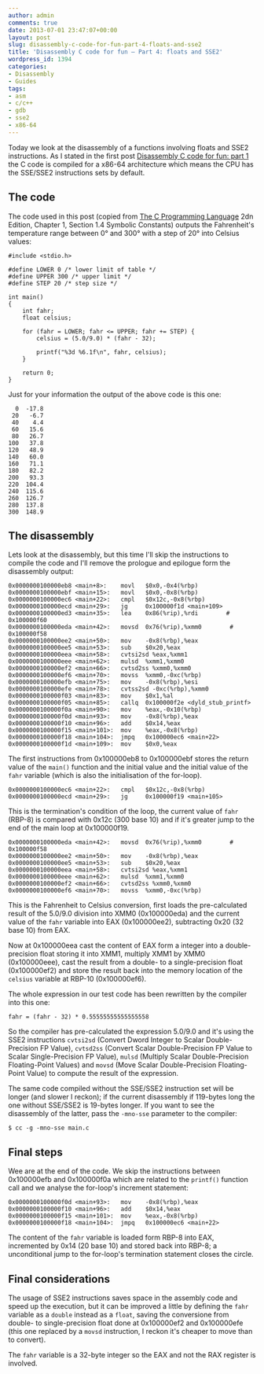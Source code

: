 ```yaml
---
author: admin
comments: true
date: 2013-07-01 23:47:07+00:00
layout: post
slug: disassembly-c-code-for-fun-part-4-floats-and-sse2
title: 'Disassembly C code for fun – Part 4: floats and SSE2'
wordpress_id: 1394
categories:
- Disassembly
- Guides
tags:
- asm
- c/c++
- gdb
- sse2
- x86-64
---
```


Today we look at the disassembly of a functions involving floats and SSE2 instructions. As I stated in the first post [Disassembly C code for fun: part 1](http://www.expobrain.net/2013/06/16/disassembly-c-code-for-fun-part-1/) the C code is compiled for a x86-64 architecture which means the CPU has the SSE/SSE2 instructions sets by default.

<!-- more -->



## The code



The code used in this post (copied from [The C Programming Language](http://en.wikipedia.org/wiki/The_C_Programming_Language) 2dn Edition, Chapter 1, Section 1.4 Symbolic Constants) outputs the Fahrenheit's temperature range between 0° and 300° with a step of 20° into Celsius values:


    
    
    #include <stdio.h>
    
    #define LOWER 0 /* lower limit of table */
    #define UPPER 300 /* upper limit */
    #define STEP 20 /* step size */
    
    int main()
    {
        int fahr;
        float celsius;
        
        for (fahr = LOWER; fahr <= UPPER; fahr += STEP) {
            celsius = (5.0/9.0) * (fahr - 32);
        
            printf("%3d %6.1f\n", fahr, celsius);
        }
        
        return 0;
    }
    



Just for your information the output of the above code is this one:


    
    
      0  -17.8
     20   -6.7
     40    4.4
     60   15.6
     80   26.7
    100   37.8
    120   48.9
    140   60.0
    160   71.1
    180   82.2
    200   93.3
    220  104.4
    240  115.6
    260  126.7
    280  137.8
    300  148.9
    





## The disassembly



Lets look at the disassembly, but this time I'll skip the instructions to compile the code and I'll remove the prologue and epilogue form the disassembly output:


    
    
    0x0000000100000eb8 <main+8>:	movl   $0x0,-0x4(%rbp)
    0x0000000100000ebf <main+15>:	movl   $0x0,-0x8(%rbp)
    0x0000000100000ec6 <main+22>:	cmpl   $0x12c,-0x8(%rbp)
    0x0000000100000ecd <main+29>:	jg     0x100000f1d <main+109>
    0x0000000100000ed3 <main+35>:	lea    0x86(%rip),%rdi        # 0x100000f60
    0x0000000100000eda <main+42>:	movsd  0x76(%rip),%xmm0        # 0x100000f58
    0x0000000100000ee2 <main+50>:	mov    -0x8(%rbp),%eax
    0x0000000100000ee5 <main+53>:	sub    $0x20,%eax
    0x0000000100000eea <main+58>:	cvtsi2sd %eax,%xmm1
    0x0000000100000eee <main+62>:	mulsd  %xmm1,%xmm0
    0x0000000100000ef2 <main+66>:	cvtsd2ss %xmm0,%xmm0
    0x0000000100000ef6 <main+70>:	movss  %xmm0,-0xc(%rbp)
    0x0000000100000efb <main+75>:	mov    -0x8(%rbp),%esi
    0x0000000100000efe <main+78>:	cvtss2sd -0xc(%rbp),%xmm0
    0x0000000100000f03 <main+83>:	mov    $0x1,%al
    0x0000000100000f05 <main+85>:	callq  0x100000f2e <dyld_stub_printf>
    0x0000000100000f0a <main+90>:	mov    %eax,-0x10(%rbp)
    0x0000000100000f0d <main+93>:	mov    -0x8(%rbp),%eax
    0x0000000100000f10 <main+96>:	add    $0x14,%eax
    0x0000000100000f15 <main+101>:	mov    %eax,-0x8(%rbp)
    0x0000000100000f18 <main+104>:	jmpq   0x100000ec6 <main+22>
    0x0000000100000f1d <main+109>:	mov    $0x0,%eax
    



The first instructions from 0x100000eb8 to 0x100000ebf stores the return value of the `main()` function and the initial value and the initial value of the `fahr` variable (which is also the initialisation of the for-loop).


    
    
    0x0000000100000ec6 <main+22>:	cmpl   $0x12c,-0x8(%rbp)
    0x0000000100000ecd <main+29>:	jg     0x100000f19 <main+105>
    


 
This is the termination's condition of the loop, the current value of `fahr` (RBP-8) is compared with 0x12c (300 base 10) and if it's greater jump to the end of the main loop at 0x100000f19. 


    
    
    0x0000000100000eda <main+42>:	movsd  0x76(%rip),%xmm0        # 0x100000f58
    0x0000000100000ee2 <main+50>:	mov    -0x8(%rbp),%eax
    0x0000000100000ee5 <main+53>:	sub    $0x20,%eax
    0x0000000100000eea <main+58>:	cvtsi2sd %eax,%xmm1
    0x0000000100000eee <main+62>:	mulsd  %xmm1,%xmm0
    0x0000000100000ef2 <main+66>:	cvtsd2ss %xmm0,%xmm0
    0x0000000100000ef6 <main+70>:	movss  %xmm0,-0xc(%rbp)
    



This is the Fahrenheit to Celsius conversion, first loads the pre-calculated result of the 5.0/9.0 division into XMM0 (0x100000eda) and the current value of the `fahr` variable into EAX (0x100000ee2), subtracting 0x20 (32 base 10) from EAX. 

Now at 0x100000eea cast the content of EAX form a integer into a double-precision float storing it into XMM1, multiply XMM1 by XMM0 (0x100000eee), cast the result from a double- to a single-precision float (0x100000ef2) and store the result back into the memory location of the `celsius` variable at RBP-10 (0x100000ef6). 

The whole expression in our test code has been rewritten by the compiler into this one:


    
    
    fahr = (fahr - 32) * 0.55555555555555558
    



So the compiler has pre-calculated the expression 5.0/9.0 and it's using the SSE2 instructions `cvtsi2sd` (Convert Dword Integer to Scalar Double-Precision FP Value), `cvtsd2ss` (Convert Scalar Double-Precision FP Value to Scalar Single-Precision FP Value), `mulsd` (Multiply Scalar Double-Precision Floating-Point Values) and `movsd` (Move Scalar Double-Precision Floating-Point Value) to compute the result of the expression.

The same code compiled without the SSE/SSE2 instruction set will be longer (and slower I reckon); if the current disassembly if 119-bytes long the one without SSE/SSE2 is 19-bytes longer. If you want to see the disassembly of the latter, pass the `-mno-sse` parameter to the compiler:


    
    
    $ cc -g -mno-sse main.c
    





## Final steps



Wee are at the end of the code. We skip the instructions between 0x100000efb and 0x100000f0a which are related to the `printf()` function call and we analyse the for-loop's increment statement:  


    
    
    0x0000000100000f0d <main+93>:	mov    -0x8(%rbp),%eax
    0x0000000100000f10 <main+96>:	add    $0x14,%eax
    0x0000000100000f15 <main+101>:	mov    %eax,-0x8(%rbp)
    0x0000000100000f18 <main+104>:	jmpq   0x100000ec6 <main+22>
    



The content of the `fahr` variable is loaded form RBP-8 into EAX, incremented by 0x14 (20 base 10) and stored back into RBP-8; a unconditional jump to the for-loop's termination statement closes the circle.



## Final considerations



The usage of SSE2 instructions saves space in the assembly code and speed up the execution, but it can be improved a little by defining the `fahr` variable as a `double` instead as a `float`, saving the conversione from double- to single-precision float done at 0x100000ef2 and 0x100000efe (this one replaced by a `movsd` instruction, I reckon it's cheaper to move than to convert).

The `fahr` variable is a 32-byte integer so the EAX and not the RAX register is involved.
